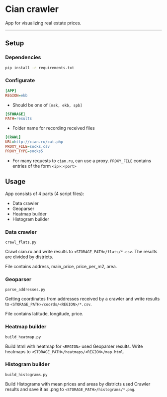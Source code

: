 # Cian crawler

App for visualizing real estate prices.
<hr/>

## Setup

### Dependencies

```bash
pip install -r requirements.txt
```

### Configurate
```ini
[APP]
REGION=ekb
```
- Should be one of `[msk, ekb, spb]`

```ini
[STORAGE]
PATH=results 
```
- Folder name for recording received files
```ini
[CRAWL]
URL=http://cian.ru/cat.php
PROXY_FILE=socks.csv
PROXY_TYPE=socks5
```
- For many requests to `cian.ru`, can use a proxy. `PROXY_FILE` contains entries of the form `<ip>:<port>`


## Usage

App consists of 4 parts (4 script files):

- Data crawler
- Geoparser
- Heatmap builder
- Histogram builder


### Data crawler

```
crawl_flats.py
```

Crawl cian.ru and write results to `<STORAGE_PATH>/flats/*.csv`. The results are divided by districts.

File contains address, main_price, price_per_m2, area.


### Geoparser

```
parse_addresses.py
```
Getting coordinates from addresses received by a crawler and write results to `<STORAGE_PATH>/coords/<REGION>/*.csv`.

File contains latitude, longitude, price.

### Heatmap builder

```
build_heatmap.py
```

Build html with heatmap for `<REGION>` used Geoparser results. Write heatmaps to `<STORAGE_PATH>/heatmaps/<REGION>/map.html`.

### Histogram builder

```
build_histograms.py
```

Build Histograms with mean prices and areas by districts used Crawler results and save it as .png to `<STORAGE_PATH>/histograms/*.png`.
